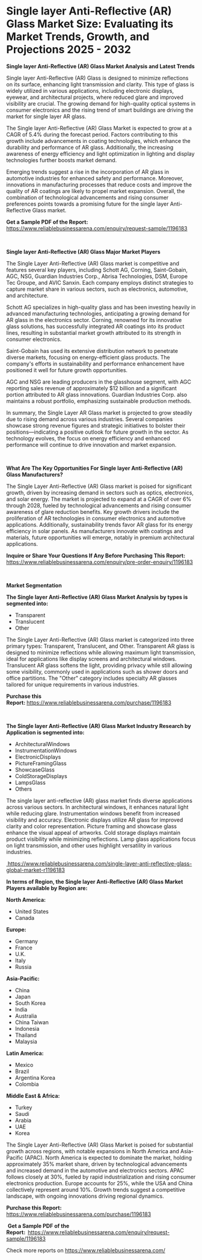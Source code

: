 <p><h1>Single layer Anti-Reflective (AR) Glass Market Size: Evaluating its Market Trends, Growth, and Projections 2025 - 2032</h1></p><p><strong>Single layer Anti-Reflective (AR) Glass Market Analysis and Latest Trends</strong></p>
<p><p>Single layer Anti-Reflective (AR) Glass is designed to minimize reflections on its surface, enhancing light transmission and clarity. This type of glass is widely utilized in various applications, including electronic displays, eyewear, and architectural projects, where reduced glare and improved visibility are crucial. The growing demand for high-quality optical systems in consumer electronics and the rising trend of smart buildings are driving the market for single layer AR glass.</p><p>The Single layer Anti-Reflective (AR) Glass Market is expected to grow at a CAGR of 5.4% during the forecast period. Factors contributing to this growth include advancements in coating technologies, which enhance the durability and performance of AR glass. Additionally, the increasing awareness of energy efficiency and light optimization in lighting and display technologies further boosts market demand.</p><p>Emerging trends suggest a rise in the incorporation of AR glass in automotive industries for enhanced safety and performance. Moreover, innovations in manufacturing processes that reduce costs and improve the quality of AR coatings are likely to propel market expansion. Overall, the combination of technological advancements and rising consumer preferences points towards a promising future for the single layer Anti-Reflective Glass market.</p></p>
<p><strong>Get a Sample PDF of the Report:&nbsp;</strong> <a href="https://www.reliablebusinessarena.com/enquiry/request-sample/1196183?utm_campaign=2454&utm_medium=2&utm_source=Github&utm_content=ia&utm_term=22032025&utm_id=single-layer-anti-reflective-ar-glass">https://www.reliablebusinessarena.com/enquiry/request-sample/1196183</a></p>
<p>&nbsp;</p>
<p><strong>Single layer Anti-Reflective (AR) Glass Major Market Players</strong></p>
<p><p>The Single Layer Anti-Reflective (AR) Glass market is competitive and features several key players, including Schott AG, Corning, Saint-Gobain, AGC, NSG, Guardian Industries Corp., Abrisa Technologies, DSM, Europe Tec Groupe, and AVIC Sanxin. Each company employs distinct strategies to capture market share in various sectors, such as electronics, automotive, and architecture.</p><p>Schott AG specializes in high-quality glass and has been investing heavily in advanced manufacturing technologies, anticipating a growing demand for AR glass in the electronics sector. Corning, renowned for its innovative glass solutions, has successfully integrated AR coatings into its product lines, resulting in substantial market growth attributed to its strength in consumer electronics.</p><p>Saint-Gobain has used its extensive distribution network to penetrate diverse markets, focusing on energy-efficient glass products. The company's efforts in sustainability and performance enhancement have positioned it well for future growth opportunities.</p><p>AGC and NSG are leading producers in the glasshouse segment, with AGC reporting sales revenue of approximately $12 billion and a significant portion attributed to AR glass innovations. Guardian Industries Corp. also maintains a robust portfolio, emphasizing sustainable production methods.</p><p>In summary, the Single Layer AR Glass market is projected to grow steadily due to rising demand across various industries. Several companies showcase strong revenue figures and strategic initiatives to bolster their positions—indicating a positive outlook for future growth in the sector. As technology evolves, the focus on energy efficiency and enhanced performance will continue to drive innovation and market expansion.</p></p>
<p>&nbsp;</p>
<p><strong>What Are The Key Opportunities For Single layer Anti-Reflective (AR) Glass Manufacturers?</strong></p>
<p><p>The Single Layer Anti-Reflective (AR) Glass market is poised for significant growth, driven by increasing demand in sectors such as optics, electronics, and solar energy. The market is projected to expand at a CAGR of over 6% through 2028, fueled by technological advancements and rising consumer awareness of glare reduction benefits. Key growth drivers include the proliferation of AR technologies in consumer electronics and automotive applications. Additionally, sustainability trends favor AR glass for its energy efficiency in solar panels. As manufacturers innovate with coatings and materials, future opportunities will emerge, notably in premium architectural applications.</p></p>
<p><strong>Inquire or Share Your Questions If Any Before Purchasing This Report:</strong> <a href="https://www.reliablebusinessarena.com/enquiry/pre-order-enquiry/1196183?utm_campaign=2454&utm_medium=2&utm_source=Github&utm_content=ia&utm_term=22032025&utm_id=single-layer-anti-reflective-ar-glass">https://www.reliablebusinessarena.com/enquiry/pre-order-enquiry/1196183</a></p>
<p>&nbsp;</p>
<p><strong>Market Segmentation</strong></p>
<p><strong>The Single layer Anti-Reflective (AR) Glass Market Analysis by types is segmented into:</strong></p>
<p><ul><li>Transparent</li><li>Translucent</li><li>Other</li></ul></p>
<p><p>The Single Layer Anti-Reflective (AR) Glass market is categorized into three primary types: Transparent, Translucent, and Other. Transparent AR glass is designed to minimize reflections while allowing maximum light transmission, ideal for applications like display screens and architectural windows. Translucent AR glass softens the light, providing privacy while still allowing some visibility, commonly used in applications such as shower doors and office partitions. The "Other" category includes specialty AR glasses tailored for unique requirements in various industries.</p></p>
<p><strong>Purchase this Report:&nbsp;</strong><a href="https://www.reliablebusinessarena.com/purchase/1196183?utm_campaign=2454&utm_medium=2&utm_source=Github&utm_content=ia&utm_term=22032025&utm_id=single-layer-anti-reflective-ar-glass">https://www.reliablebusinessarena.com/purchase/1196183</a></p>
<p>&nbsp;</p>
<p><strong>The Single layer Anti-Reflective (AR) Glass Market Industry Research by Application is segmented into:</strong></p>
<p><ul><li>ArchitecturalWindows</li><li>InstrumentationWindows</li><li>ElectronicDisplays</li><li>PictureFramingGlass</li><li>ShowcaseGlass</li><li>ColdStorageDisplays</li><li>LampsGlass</li><li>Others</li></ul></p>
<p><p>The single layer anti-reflective (AR) glass market finds diverse applications across various sectors. In architectural windows, it enhances natural light while reducing glare. Instrumentation windows benefit from increased visibility and accuracy. Electronic displays utilize AR glass for improved clarity and color representation. Picture framing and showcase glass enhance the visual appeal of artworks. Cold storage displays maintain product visibility while minimizing reflections. Lamp glass applications focus on light transmission, and other uses highlight versatility in various industries.</p></p>
<p><a href="https://www.reliablebusinessarena.com/single-layer-anti-reflective-glass-global-market-r1196183?utm_campaign=2454&utm_medium=2&utm_source=Github&utm_content=ia&utm_term=22032025&utm_id=single-layer-anti-reflective-ar-glass">&nbsp;https://www.reliablebusinessarena.com/single-layer-anti-reflective-glass-global-market-r1196183</a></p>
<p><strong>In terms of Region, the Single layer Anti-Reflective (AR) Glass Market Players available by Region are:</strong></p>
<p>
    <p> <strong> North America: </strong>
        <ul>
            <li>United States</li>
            <li>Canada</li>
        </ul>
        </p> 
    <p> <strong> Europe: </strong>
        <ul>
            <li>Germany</li>
            <li>France</li>
            <li>U.K.</li>
            <li>Italy</li>
            <li>Russia</li>
        </ul>
        </p> 
    <p> <strong> Asia-Pacific: </strong>
        <ul>
            <li>China</li>
            <li>Japan</li>
            <li>South Korea</li>
            <li>India</li>
            <li>Australia</li>
            <li>China Taiwan</li>
            <li>Indonesia</li>
            <li>Thailand</li>
            <li>Malaysia</li>
        </ul>
        </p> 
    <p> <strong> Latin America: </strong>
        <ul>
            <li>Mexico</li>
            <li>Brazil</li>
            <li>Argentina Korea</li>
            <li>Colombia</li>
        </ul>
        </p> 
    <p> <strong> Middle East & Africa: </strong>
        <ul>
            <li>Turkey</li>
            <li>Saudi</li>
            <li>Arabia</li>
            <li>UAE</li>
            <li>Korea</li>
        </ul>
    </p>
    </p>
<p><p>The Single Layer Anti-Reflective (AR) Glass Market is poised for substantial growth across regions, with notable expansions in North America and Asia-Pacific (APAC). North America is expected to dominate the market, holding approximately 35% market share, driven by technological advancements and increased demand in the automotive and electronics sectors. APAC follows closely at 30%, fueled by rapid industrialization and rising consumer electronics production. Europe accounts for 25%, while the USA and China collectively represent around 10%. Growth trends suggest a competitive landscape, with ongoing innovations driving regional dynamics.</p></p>
<p><strong>Purchase this Report: </strong><a href="https://www.reliablebusinessarena.com/purchase/1196183?utm_campaign=2454&utm_medium=2&utm_source=Github&utm_content=ia&utm_term=22032025&utm_id=single-layer-anti-reflective-ar-glass">https://www.reliablebusinessarena.com/purchase/1196183</a></p>
<p>&nbsp;<strong>Get a Sample PDF of the Report:&nbsp;&nbsp;</strong><a href="https://www.reliablebusinessarena.com/enquiry/request-sample/1196183?utm_campaign=2454&utm_medium=2&utm_source=Github&utm_content=ia&utm_term=22032025&utm_id=single-layer-anti-reflective-ar-glass">https://www.reliablebusinessarena.com/enquiry/request-sample/1196183</a></p>
<p><strong></strong></p>
<p>Check more reports on <a href="https://www.reliablebusinessarena.com/?utm_campaign=2454&utm_medium=2&utm_source=Github&utm_content=ia&utm_term=22032025&utm_id=single-layer-anti-reflective-ar-glass">https://www.reliablebusinessarena.com/</a></p>